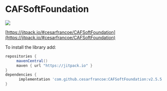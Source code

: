 # CAFSoftFoundation

[![](https://jitpack.io/v/cesarfrancoe/CAFSoftFoundation.svg)](https://jitpack.io/#cesarfrancoe/CAFSoftFoundation)


[https://jitpack.io/#cesarfrancoe/CAFSoftFoundation](https://jitpack.io/#cesarfrancoe/CAFSoftFoundation)


To install the library add: 
 
   ```gradle
   repositories { 
        mavenCentral()
        maven { url "https://jitpack.io" }
   }
   dependencies {
         implementation 'com.github.cesarfrancoe:CAFSoftFoundation:v2.5.5'
   }
   ```  

